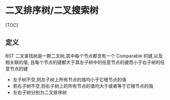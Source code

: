 # 二叉排序树/二叉搜索树

[TOC]

## 定义

BST 二叉查找树是一颗二叉树,其中每个节点都含有一个 Comparable 的键,以及相关联的值, 且每个节点的键都大于其左子树中的任意节点的键而小于右子树的任意节点的键

- 左子树不空,则左子树上所有节点的值均小于它根节点的值
- 若右子树不空,则右子树上的所有节点的值均大于或者等于它根节点的值
- 左右子树分别为二叉排序树

